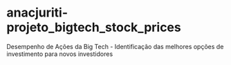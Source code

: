 # anacjuriti-projeto_bigtech_stock_prices
Desempenho de Ações da Big Tech - Identificação das melhores opções de investimento para novos investidores  

